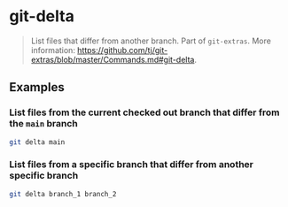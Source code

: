 # git-delta

> List files that differ from another branch. Part of `git-extras`. More information: <https://github.com/tj/git-extras/blob/master/Commands.md#git-delta>.

## Examples

### List files from the current checked out branch that differ from the `main` branch

```bash
git delta main
```

### List files from a specific branch that differ from another specific branch

```bash
git delta branch_1 branch_2
```
